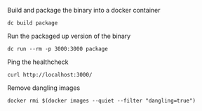 
Build and package the binary into a docker container

    dc build package

Run the packaged up version of the binary

    dc run --rm -p 3000:3000 package


Ping the healthcheck

    curl http://localhost:3000/

Remove dangling images

    docker rmi $(docker images --quiet --filter "dangling=true")
